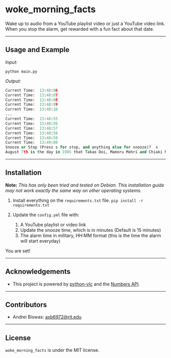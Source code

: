 # woke_morning_facts

Wake up to audio from a YouTube playlist video or just a YouTube video link. When you stop the alarm, get rewarded with a fun fact about that date.

---

## Usage and Example

*Input:* 

```python main.py```

*Output:* 
```python
Current Time:  13:48:06
Current Time:  13:48:07
Current Time:  13:48:08
Current Time:  13:48:09
Current Time:  13:48:10
...
Current Time:  13:48:55
Current Time:  13:48:56
Current Time:  13:48:57
Current Time:  13:48:58
Current Time:  13:48:59
Current Time:  13:49:00
Snooze or Stop (Press s for stop, and anything else for snooze)?  s
August 7th is the day in 1985 that Takao Doi, Mamoru Mohri and Chiaki Mukai are chosen to be Japan's first astronauts.

```

---

## Installation

__Note:__ *This has only been tried and tested on Debian. This installation guide may not work exactly the same way on other operating systems.*

1. Install everything on the ```requirements.txt``` file.
```pip install -r requirements.txt```

2. Update the ```config.yml``` file with:
    1. A YouTube playlist or video link
    2. Update the snooze time, which is in minutes (Default is 15 minutes) 
    3. The alarm time in military, HH:MM format (this is the time the alarm will start everyday)
    
You are set!

---

## Acknowledgements
* This project is powered by [python-vlc](https://pypi.org/project/python-vlc/) and the [Numbers API](http://numbersapi.com/#42).

---

## Contributors
* Andrei Biswas: axb6972@rit.edu

---

## License
```woke_morning_facts``` is under the MIT license.